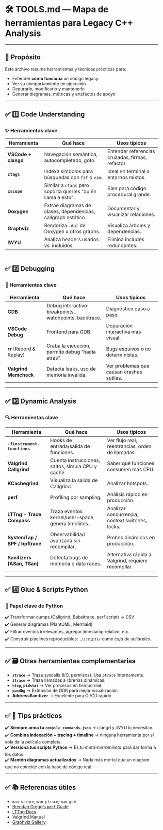 # 🛠️ TOOLS.md — Mapa de herramientas para Legacy C++ Analysis

---

## 🎯 Propósito

Este archivo resume herramientas y técnicas prácticas para:
- Entender **cómo funciona** un código legacy.
- Ver su comportamiento en ejecución
- Depurarlo, modificarlo y mantenerlo
- Generar diagramas, métricas y artefactos de apoyo

---

## ✅ 1️⃣ Code Understanding

### ✨ Herramientas clave

| Herramienta | Qué hace | Usos típicos |
| ----------- | -------- | ------------- |
| **VSCode + clangd** | Navegación semántica, autocompletado, goto. | Entender referencias cruzadas, firmas, refactor. |
| **`ctags`** | Indexa símbolos para búsquedas con `fzf` o `vim`. | Ideal en terminal o entornos mixtos. |
| **`cscope`** | Similar a `ctags` pero soporta queries "quién llama a esto". | Bien para código procedural grande. |
| **Doxygen** | Extrae diagramas de clases, dependencias, callgraph estático. | Documentar y visualizar relaciones. |
| **Graphviz** | Renderiza `.dot` de Doxygen u otros graphs. | Visualiza árboles y dependencias. |
| **IWYU** | Analiza headers usados vs. incluidos. | Elimina includes redundantes. |

---

## ✅ 2️⃣ Debugging

### 🐞 Herramientas clave

| Herramienta | Qué hace | Usos típicos |
| ----------- | -------- | ------------- |
| **GDB** | Debug interactivo: breakpoints, watchpoints, backtrace. | Diagnóstico paso a paso. |
| **VSCode Debug** | Frontend para GDB. | Depuración interactiva más visual. |
| **rr** (Record & Replay) | Graba la ejecución, permite debug “hacia atrás”. | Bugs esquivos o no deterministas. |
| **Valgrind Memcheck** | Detecta leaks, uso de memoria inválida. | Ver problemas que causan crashes sutiles. |

---

## ✅ 3️⃣ Dynamic Analysis

### 🔍 Herramientas clave

| Herramienta | Qué hace | Usos típicos |
| ----------- | -------- | ------------- |
| **`-finstrument-functions`** | Hooks de entrada/salida de funciones. | Ver flujo real, reentrancias, orden de llamadas. |
| **Valgrind Callgrind** | Cuenta instrucciones, saltos, simula CPU y caché. | Saber qué funciones consumen más CPU. |
| **KCachegrind** | Visualiza la salida de Callgrind. | Analizar hotspots. |
| **perf** | Profiling por sampling. | Análisis rápido en producción. |
| **LTTng** + **Trace Compass** | Traza eventos kernel/user-space, genera timelines. | Analizar concurrencia, context switches, locks. |
| **SystemTap / BPF / bpftrace** | Observabilidad avanzada sin recompilar. | Probes dinámicos en producción. |
| **Sanitizers (ASan, TSan)** | Detecta bugs de memoria o data races. | Alternativa rápida a Valgrind, requiere recompilar. |

---

## ✅ 4️⃣ Glue & Scripts Python

### 🐍 Papel clave de Python

✔️ Transformar dumps (Callgrind, Babeltrace, perf script) → CSV  
✔️ Generar diagramas (PlantUML, Mermaid)  
✔️ Filtrar eventos irrelevantes, agregar timestamp relativo, etc.  
✔️ Construir pipelines reproducibles: `./scripts/` como *caja de utilidades*.

---

## ✅ 🗃️ Otras herramientas complementarias

- **`strace`** → Traza syscalls (I/O, permisos). Usa `ptrace` internamente.
- **`ltrace`** → Traza llamadas a librerías dinámicas.
- **`htop`, `pidstat`** → Ver procesos en tiempo real.
- **`pwndbg`** → Extensión de GDB para mejor visualización.
- **AddressSanitizer** → Excelente para CI/CD rápido.

---

## ✅ 📌 Tips prácticos

✔️ **Siempre arma tu `compile_commands.json`** → clangd y IWYU lo necesitan.  
✔️ **Combina indexación + tracing + timeline** → ninguna herramienta por sí sola da la película completa.  
✔️ **Versiona tus scripts Python** → Es tu *meta-herramienta* para dar forma a los datos.  
✔️ **Mantén diagramas actualizados** → Nada más mortal que un diagram que no coincide con la base de código real.

---

## ✅ 📚 Referencias útiles

- `man strace`, `man ptrace`, `man gdb`
- [Brendan Gregg’s `perf` Guide](http://www.brendangregg.com/perf.html)
- [LTTng Docs](https://lttng.org/docs/)
- [Valgrind Manual](http://valgrind.org/docs/manual/manual.html)
- [Graphviz Gallery](https://graphviz.org/gallery/)
